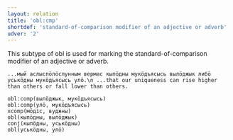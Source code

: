 ```yaml
---
layout: relation
title: 'obl:cmp'
shortdef: 'standard-of-comparison modifier of an adjective or adverb'
udver: '2'
---
```


This subtype of obl is used for marking the standard-of-comparison modifier of an adjective or adverb.

~~~ sdparse
...мый аслыспӧлӧслунным вермас кыпӧдны мукӧдъясысь вылӧджык либӧ уськӧдны мукӧдъясысь улӧ.\n ...that our uniqueness can rise higher than others or fall lower than others.

obl:comp(вылӧджык, мукӧдъясысь)
obl:comp(улӧ, мукӧдъясысь)
xcomp(мӧдіс, вуджны)
obl(кыпӧдны, вылӧджык)
conj(кыпӧдны, уськӧдны)
obl(уськӧдны, улӧ)

~~~

<!-- Interlanguage links updated Po 6. listopadu 2023, 21:43:18 CET -->
